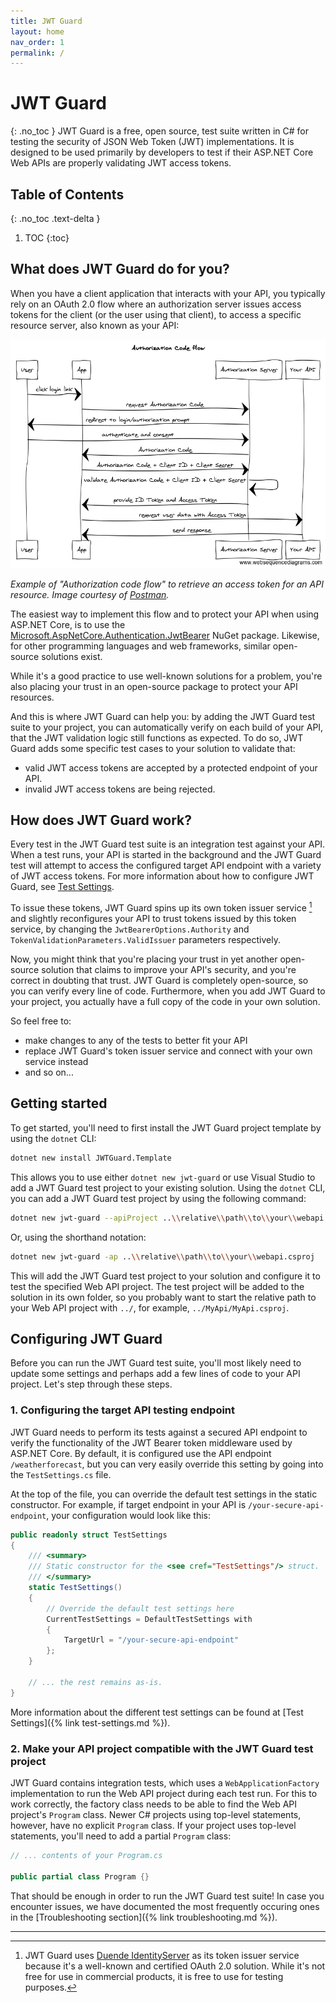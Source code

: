 ```yaml
---
title: JWT Guard
layout: home
nav_order: 1
permalink: /
---
```


# JWT Guard
{: .no_toc }
JWT Guard is a free, open source, test suite written in C# for testing the security of JSON Web Token (JWT) implementations. It is designed to be used primarily by developers to test if their ASP.NET Core Web APIs are properly validating JWT access tokens.

## Table of Contents
{: .no_toc .text-delta }

1. TOC
{:toc}

## What does JWT Guard do for you?

When you have a client application that interacts with your API, you typically rely on an OAuth 2.0 flow where an 
authorization server issues access tokens for the client (or the user using that client), to access a specific resource 
server, also known as your API:

![Authorization code flow](images/authorization-code-flow.png)

*Example of "Authorization code flow" to retrieve an access token for an API resource. Image courtesy of [Postman](https://blog.postman.com/pkce-oauth-how-to/).*

The easiest way to implement this flow and to protect your API when using ASP.NET Core, is to use the 
[Microsoft.AspNetCore.Authentication.JwtBearer](https://www.nuget.org/packages/Microsoft.AspNetCore.Authentication.JwtBearer) NuGet package.
Likewise, for other programming languages and web frameworks, similar open-source solutions exist.

While it's a good practice to use well-known solutions for a problem, you're also placing your trust in an open-source
package to protect your API resources. 

And this is where JWT Guard can help you: by adding the JWT Guard test suite to your project,
you can automatically verify on each build of your API, that the JWT validation logic still functions as expected.
To do so, JWT Guard adds some specific test cases to your solution to validate that:
- valid JWT access tokens are accepted by a protected endpoint of your API.
- invalid JWT access tokens are being rejected.

## How does JWT Guard work?

Every test in the JWT Guard test suite is an integration test against your API. When a test runs, your API is started in 
the background and the JWT Guard test will attempt to access the configured target API endpoint with a variety of 
JWT access tokens. For more information about how to configure JWT Guard, see [Test Settings](test-settings.md).

To issue these tokens, JWT Guard spins up its own token issuer service [^1] and slightly reconfigures your API to 
trust tokens issued by this token service, by changing the `JwtBearerOptions.Authority` and
`TokenValidationParameters.ValidIssuer` parameters respectively.

Now, you might think that you're placing your trust in yet another open-source solution that claims to improve your 
API's security, and you're correct in doubting that trust. JWT Guard is completely open-source, so you can verify every
line of code. Furthermore, when you add JWT Guard to your project, you actually have a full copy of the code in your 
own solution. 

So feel free to:
- make changes to any of the tests to better fit your API
- replace JWT Guard's token issuer service and connect with your own service instead
- and so on...

## Getting started

To get started, you'll need to first install the JWT Guard project template by using the `dotnet` CLI:

```bash
dotnet new install JWTGuard.Template
```

This allows you to use either `dotnet new jwt-guard` or use Visual Studio to add a JWT Guard test project to your existing solution. Using the `dotnet` CLI, you can add a JWT Guard test project by using the following command:

```bash
dotnet new jwt-guard --apiProject ..\\relative\\path\\to\\your\\webapi.csproj
```

Or, using the shorthand notation:

```bash
dotnet new jwt-guard -ap ..\\relative\\path\\to\\your\\webapi.csproj
```

This will add the JWT Guard test project to your solution and configure it to test the specified Web API project.
The test project will be added to the solution in its own folder, so you probably want to start the relative path to your Web API project with `../`, for example, `../MyApi/MyApi.csproj`.

## Configuring JWT Guard

Before you can run the JWT Guard test suite, you'll most likely need to update some settings and perhaps add a few lines of code to your API project. Let's step through these steps.

### 1. Configuring the target API testing endpoint

JWT Guard needs to perform its tests against a secured API endpoint to verify the functionality of the JWT Bearer token middleware used by ASP.NET Core. By default, it is configured use the API endpoint `/weatherforecast`, but you can very easily override this setting by going into the `TestSettings.cs` file.

At the top of the file, you can override the default test settings in the static constructor. For example, if target endpoint in your API is `/your-secure-api-endpoint`, your configuration would look like this:

```csharp
public readonly struct TestSettings
{
    /// <summary>
    /// Static constructor for the <see cref="TestSettings"/> struct.
    /// </summary>
    static TestSettings()
    {
        // Override the default test settings here
        CurrentTestSettings = DefaultTestSettings with
        {
            TargetUrl = "/your-secure-api-endpoint"
        };
    }

    // ... the rest remains as-is.
}
```

More information about the different test settings can be found at [Test Settings]({% link test-settings.md %}).

### 2. Make your API project compatible with the JWT Guard test project

JWT Guard contains integration tests, which uses a `WebApplicationFactory` implementation to run the Web API project during each test run. For this to work correctly, the factory class needs to be able to find the Web API project's `Program` class. Newer C# projects using top-level statements, however, have no explicit `Program` class. If your project uses top-level statements, you'll need to add a partial `Program` class:

```csharp
// ... contents of your Program.cs

public partial class Program {}
```

That should be enough in order to run the JWT Guard test suite! In case you encounter issues, we have documented the most
frequently occuring ones in the [Troubleshooting section]({% link troubleshooting.md %}).

----

[^1]: JWT Guard uses [Duende IdentityServer](https://duendesoftware.com/products/identityserver) as its token issuer service because it's a well-known
and certified OAuth 2.0 solution. While it's not free for use in commercial products, it is free to use for testing purposes.